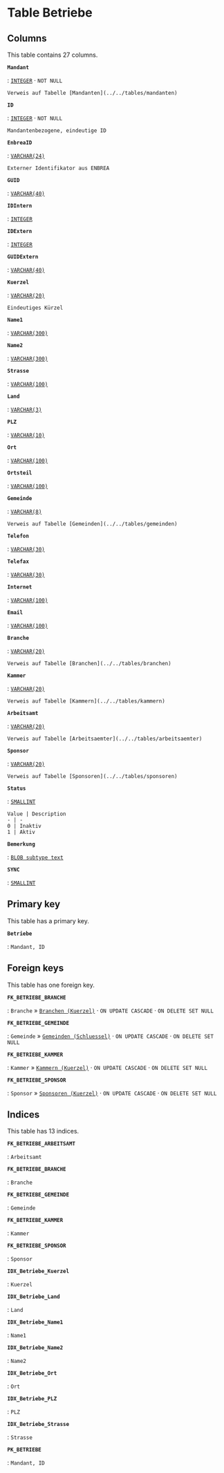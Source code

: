 # Table **Betriebe**

## Columns

This table contains 27 columns.

**`Mandant`**

:   [`INTEGER`](https://firebirdsql.org/file/documentation/html/en/refdocs/fblangref40/firebird-40-language-reference.html#fblangref40-datatypes-inttypes) · `NOT NULL`

    Verweis auf Tabelle [Mandanten](../../tables/mandanten)

**`ID`**

:   [`INTEGER`](https://firebirdsql.org/file/documentation/html/en/refdocs/fblangref40/firebird-40-language-reference.html#fblangref40-datatypes-inttypes) · `NOT NULL`

    Mandantenbezogene, eindeutige ID

**`EnbreaID`**

:   [`VARCHAR(24)`](https://firebirdsql.org/file/documentation/html/en/refdocs/fblangref40/firebird-40-language-reference.html#fblangref40-datatypes-chartypes)

    Externer Identifikator aus ENBREA

**`GUID`**

:   [`VARCHAR(40)`](https://firebirdsql.org/file/documentation/html/en/refdocs/fblangref40/firebird-40-language-reference.html#fblangref40-datatypes-chartypes)

**`IDIntern`**

:   [`INTEGER`](https://firebirdsql.org/file/documentation/html/en/refdocs/fblangref40/firebird-40-language-reference.html#fblangref40-datatypes-inttypes)

**`IDExtern`**

:   [`INTEGER`](https://firebirdsql.org/file/documentation/html/en/refdocs/fblangref40/firebird-40-language-reference.html#fblangref40-datatypes-inttypes)

**`GUIDExtern`**

:   [`VARCHAR(40)`](https://firebirdsql.org/file/documentation/html/en/refdocs/fblangref40/firebird-40-language-reference.html#fblangref40-datatypes-chartypes)

**`Kuerzel`**

:   [`VARCHAR(20)`](https://firebirdsql.org/file/documentation/html/en/refdocs/fblangref40/firebird-40-language-reference.html#fblangref40-datatypes-chartypes)

    Eindeutiges Kürzel

**`Name1`**

:   [`VARCHAR(300)`](https://firebirdsql.org/file/documentation/html/en/refdocs/fblangref40/firebird-40-language-reference.html#fblangref40-datatypes-chartypes)

**`Name2`**

:   [`VARCHAR(300)`](https://firebirdsql.org/file/documentation/html/en/refdocs/fblangref40/firebird-40-language-reference.html#fblangref40-datatypes-chartypes)

**`Strasse`**

:   [`VARCHAR(100)`](https://firebirdsql.org/file/documentation/html/en/refdocs/fblangref40/firebird-40-language-reference.html#fblangref40-datatypes-chartypes)

**`Land`**

:   [`VARCHAR(3)`](https://firebirdsql.org/file/documentation/html/en/refdocs/fblangref40/firebird-40-language-reference.html#fblangref40-datatypes-chartypes)

**`PLZ`**

:   [`VARCHAR(10)`](https://firebirdsql.org/file/documentation/html/en/refdocs/fblangref40/firebird-40-language-reference.html#fblangref40-datatypes-chartypes)

**`Ort`**

:   [`VARCHAR(100)`](https://firebirdsql.org/file/documentation/html/en/refdocs/fblangref40/firebird-40-language-reference.html#fblangref40-datatypes-chartypes)

**`Ortsteil`**

:   [`VARCHAR(100)`](https://firebirdsql.org/file/documentation/html/en/refdocs/fblangref40/firebird-40-language-reference.html#fblangref40-datatypes-chartypes)

**`Gemeinde`**

:   [`VARCHAR(8)`](https://firebirdsql.org/file/documentation/html/en/refdocs/fblangref40/firebird-40-language-reference.html#fblangref40-datatypes-chartypes)

    Verweis auf Tabelle [Gemeinden](../../tables/gemeinden)

**`Telefon`**

:   [`VARCHAR(30)`](https://firebirdsql.org/file/documentation/html/en/refdocs/fblangref40/firebird-40-language-reference.html#fblangref40-datatypes-chartypes)

**`Telefax`**

:   [`VARCHAR(30)`](https://firebirdsql.org/file/documentation/html/en/refdocs/fblangref40/firebird-40-language-reference.html#fblangref40-datatypes-chartypes)

**`Internet`**

:   [`VARCHAR(100)`](https://firebirdsql.org/file/documentation/html/en/refdocs/fblangref40/firebird-40-language-reference.html#fblangref40-datatypes-chartypes)

**`Email`**

:   [`VARCHAR(100)`](https://firebirdsql.org/file/documentation/html/en/refdocs/fblangref40/firebird-40-language-reference.html#fblangref40-datatypes-chartypes)

**`Branche`**

:   [`VARCHAR(20)`](https://firebirdsql.org/file/documentation/html/en/refdocs/fblangref40/firebird-40-language-reference.html#fblangref40-datatypes-chartypes)

    Verweis auf Tabelle [Branchen](../../tables/branchen)

**`Kammer`**

:   [`VARCHAR(20)`](https://firebirdsql.org/file/documentation/html/en/refdocs/fblangref40/firebird-40-language-reference.html#fblangref40-datatypes-chartypes)

    Verweis auf Tabelle [Kammern](../../tables/kammern)

**`Arbeitsamt`**

:   [`VARCHAR(20)`](https://firebirdsql.org/file/documentation/html/en/refdocs/fblangref40/firebird-40-language-reference.html#fblangref40-datatypes-chartypes)

    Verweis auf Tabelle [Arbeitsaemter](../../tables/arbeitsaemter)

**`Sponsor`**

:   [`VARCHAR(20)`](https://firebirdsql.org/file/documentation/html/en/refdocs/fblangref40/firebird-40-language-reference.html#fblangref40-datatypes-chartypes)

    Verweis auf Tabelle [Sponsoren](../../tables/sponsoren)

**`Status`**

:   [`SMALLINT`](https://firebirdsql.org/file/documentation/html/en/refdocs/fblangref40/firebird-40-language-reference.html#fblangref40-datatypes-inttypes)

    Value | Description
    - | -
    0 | Inaktiv
    1 | Aktiv

**`Bemerkung`**

:   [`BLOB subtype text`](https://firebirdsql.org/file/documentation/html/en/refdocs/fblangref40/firebird-40-language-reference.html#fblangref40-datatypes-bnrytypes)

**`SYNC`**

:   [`SMALLINT`](https://firebirdsql.org/file/documentation/html/en/refdocs/fblangref40/firebird-40-language-reference.html#fblangref40-datatypes-inttypes)

## Primary key

This table has a primary key.

**`Betriebe`**

:   `Mandant, ID`

## Foreign keys

This table has one foreign key.

**`FK_BETRIEBE_BRANCHE`**

:   `Branche` » [`Branchen (Kuerzel)`](../../tables/branchen) · `ON UPDATE CASCADE` · `ON DELETE SET NULL`

**`FK_BETRIEBE_GEMEINDE`**

:   `Gemeinde` » [`Gemeinden (Schluessel)`](../../tables/gemeinden) · `ON UPDATE CASCADE` · `ON DELETE SET NULL`

**`FK_BETRIEBE_KAMMER`**

:   `Kammer` » [`Kammern (Kuerzel)`](../../tables/kammern) · `ON UPDATE CASCADE` · `ON DELETE SET NULL`

**`FK_BETRIEBE_SPONSOR`**

:   `Sponsor` » [`Sponsoren (Kuerzel)`](../../tables/sponsoren) · `ON UPDATE CASCADE` · `ON DELETE SET NULL`

## Indices

This table has 13 indices.

**`FK_BETRIEBE_ARBEITSAMT`**

:   `Arbeitsamt`

**`FK_BETRIEBE_BRANCHE`**

:   `Branche`

**`FK_BETRIEBE_GEMEINDE`**

:   `Gemeinde`

**`FK_BETRIEBE_KAMMER`**

:   `Kammer`

**`FK_BETRIEBE_SPONSOR`**

:   `Sponsor`

**`IDX_Betriebe_Kuerzel`**

:   `Kuerzel`

**`IDX_Betriebe_Land`**

:   `Land`

**`IDX_Betriebe_Name1`**

:   `Name1`

**`IDX_Betriebe_Name2`**

:   `Name2`

**`IDX_Betriebe_Ort`**

:   `Ort`

**`IDX_Betriebe_PLZ`**

:   `PLZ`

**`IDX_Betriebe_Strasse`**

:   `Strasse`

**`PK_BETRIEBE`**

:   `Mandant, ID`
